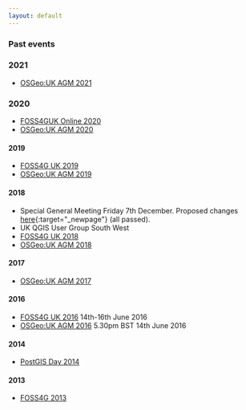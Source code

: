 ```yaml
---
layout: default
---
```


### Past events

### 2021

* [OSGeo:UK AGM 2021](agm/agm2021minutes.html)

### 2020

* [FOSS4GUK Online 2020](/foss4gukonline2020/) 
* [OSGeo:UK AGM 2020](agm/agm2020minutes.html)

#### 2019

* [FOSS4G UK 2019](/foss4guk2019/)
* [OSGeo:UK AGM 2019](agm/agm2019minutes.html) 

#### 2018

* Special General Meeting Friday 7th December. Proposed changes [here](https://docs.google.com/document/d/1NnQBSQ5w9d8LyxnDLryAFQTvF5YFEXki2WiE-gF7NdY/edit?usp=sharing){:target="_newpage"} (all passed).
* UK QGIS User Group South West
* [FOSS4G UK 2018](/foss4guk2018/)
* [OSGeo:UK AGM 2018](agm/agm2018.html)

#### 2017 

* [OSGeo:UK AGM 2017](./agm/agm2017.html)

#### 2016

* [FOSS4G UK 2016](/foss4guk2016) 14th-16th June 2016
* [OSGeo:UK AGM 2016](./agm/agm2016.html) 5.30pm BST 14th June 2016

#### 2014

* [PostGIS Day 2014](http://osgeouk.github.io/pgday/)

#### 2013

* [FOSS4G 2013](http://2013.foss4g.org/)
